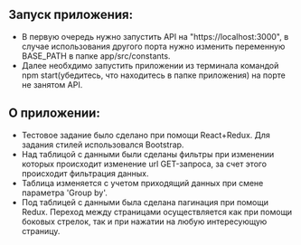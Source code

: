 ## Запуск приложения:
 - В первую очередь нужно запустить API на "https://localhost:3000", в случае использования другого порта нужно изменить переменную BASE_PATH в папке app/src/constants.
 - Далее необхдимо запустить приложении из терминала командой npm start(убедитесь, что находитесь в папке приложения) на порте не занятом API.
## О приложении: 
 - Тестовое задание было сделано при помощи React+Redux. Для задания стилей использовался Bootstrap.
 - Над таблицой с данными были сделаны фильтры при изменении которых происходит изменение url GET-запроса, за счет этого происходит фильтрация данных.
 - Таблица изменяется с учетом приходящий данных при смене параметра 'Group by'.
 - Под таблицей с данными была сделана пагинация при помощи Redux. Переход между страницами осуществляется как при помощи боковых стрелок, так и при нажатии на любую интересующую страницу.
